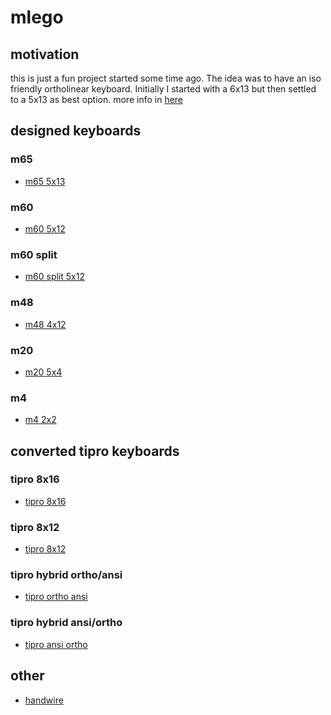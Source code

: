# mlego

## motivation

this is just a fun project started some time ago.
The idea was to have an iso friendly ortholinear keyboard.
Initially I started with a 6x13 but then settled to a 5x13 as best option.
more info in [here](https://alin.elena.space/blog/keeblego/)


## designed keyboards

### m65

 * [m65 5x13](m65.md)

### m60

 * [m60 5x12](m60.md)

### m60 split

 * [m60 split 5x12](m60_split.md)

### m48

 * [m48 4x12](m48.md)

### m20

 * [m20 5x4](m20.md)

### m4

 * [m4 2x2](m4.md)

## converted tipro keyboards

### tipro 8x16

 * [tipro 8x16](tipro8x16.md)

### tipro 8x12

 * [tipro 8x12](tipro8x12.md)

### tipro hybrid ortho/ansi

 * [tipro ortho ansi](tiproortho-ansi.md)

### tipro hybrid ansi/ortho

 * [tipro ansi ortho](tiproansi-ortho.md)

## other

  * [handwire](hand5x5.md)
